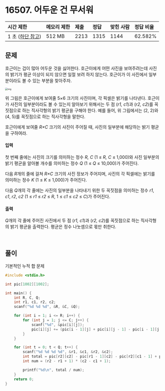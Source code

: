 # 16507. 어두운 건 무서워

| 시간 제한                                                  | 메모리 제한 | 제출 | 정답 | 맞힌 사람 | 정답 비율 |
| :--------------------------------------------------------- | :---------- | :--- | :--- | :-------- | :-------- |
| 1 초 ([하단 참고](https://www.acmicpc.net/problem/16507#)) | 512 MB      | 2213 | 1315 | 1144      | 62.582%   |

## 문제

호근이는 겁이 많아 어두운 것을 싫어한다. 호근이에게 어떤 사진을 보여주려는데 사진의 밝기가 평균 이상이 되지 않으면 일절 보려 하지 않는다. 호근이가 이 사진에서 일부분이라도 볼 수 있는 부분을 찾아주자.

<img src="https://upload.acmicpc.net/3fc4373e-edcf-45ea-a8af-5bde582612e3/-/preview/" alt="img" style="zoom:50%;" />

위 그림은 호근이에게 보여줄 5×6 크기의 사진이며, 각 픽셀은 밝기를 나타낸다. 호근이가 사진의 일부분이라도 볼 수 있는지 알아보기 위해서는 두 점 (_r1, c1_)과 (_r2, c2_)를 꼭짓점으로 하는 직사각형의 밝기 평균을 구해야 한다. 예를 들어, 위 그림에서는 (2, 2)와 (4, 5)를 꼭짓점으로 하는 직사각형을 말한다.

호근이에게 보여줄 _R×C_ 크기의 사진이 주어질 때, 사진의 일부분에 해당하는 밝기 평균을 구하여라.

#### 입력

첫 번째 줄에는 사진의 크기를 의미하는 정수 _R, C_ (1 ≤ _R, C_ ≤ 1,000)와 사진 일부분의 밝기 평균을 알아볼 개수를 의미하는 정수 _Q_ (1 ≤ _Q_ ≤ 10,000)가 주어진다.

다음 *R*개의 줄에 걸쳐 _R×C_ 크기의 사진 정보가 주어지며, 사진의 각 픽셀에는 밝기를 의미하는 정수 _K_ (1 ≤ _K_ ≤ 1,000)가 주어진다.

다음 *Q*개의 각 줄에는 사진의 일부분을 나타내기 위한 두 꼭짓점을 의미하는 정수 _r1_, _c1_, _r2_, _c2_ (1 ≤ _r1_ ≤ _r2_ ≤ _R_, 1 ≤ _c1_ ≤ _c2_ ≤ _C_)가 주어진다.

#### 출력

*Q*개의 각 줄에 주어진 사진에서 두 점 (_r1, c1_)과 (_r2, c2_)를 꼭짓점으로 하는 직사각형의 밝기 평균을 출력한다. 평균은 정수 나눗셈으로 몫만 취한다.

<br/>

## 풀이

기본적인 누적 합 문제

```c
#include <stdio.h>

int pic[1002][1002];

int main() {
	int R, C, Q;
	int r1, c1, r2, c2;
	scanf("%d %d %d", &R, &C, &Q);

	for (int i = 1; i <= R; i++) {
		for (int j = 1; j <= C; j++) {
			scanf("%d", &pic[i][j]);
			pic[i][j] += (pic[i - 1][j] + pic[i][j - 1] - pic[i - 1][j - 1]);
		}
	}

	for (int t = 0; t < Q; t++) {
		scanf("%d %d %d %d", &r1, &c1, &r2, &c2);
		int total = pic[r2][c2] - pic[r1 - 1][c2] - pic[r2][c1 - 1] + pic[r1 - 1][c1 - 1];
		int num = (r2 - r1 + 1) * (c2 - c1 + 1);

		printf("%d\n", total / num);
	}
	return 0;
}
```
